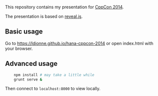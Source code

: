 This repository contains my presentation for [CppCon 2014](http://cppcon.org).

The presentation is based on [reveal.js](https://github.com/hakimel/reveal.js).

## Basic usage
Go to https://ldionne.github.io/hana-cppcon-2014 or open index.html with
your browser.

## Advanced usage
```sh
    npm install # may take a little while
    grunt serve &
```
Then connect to `localhost:8000` to view locally.
